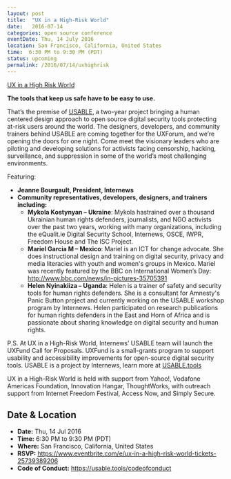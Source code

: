 ```yaml
---
layout: post
title:  "UX in a High-Risk World"
date:   2016-07-14
categories: open source conference
eventDate: Thu, 14 July 2016
location: San Francisco, California, United States
time:  6:30 PM to 9:30 PM (PDT)
status: upcoming
permalink: /2016/07/14/uxhighrisk
---
```


[UX in a High Risk World](https://www.eventbrite.com/e/ux-in-a-high-risk-world-tickets-25739389206) 

**The tools that keep us safe have to be easy to use.**

That’s the premise of [USABLE](https://USABLE.tools), a two-year project bringing a human centered design approach to open source digital security tools protecting at-risk users around the world.
The designers, developers, and community trainers behind USABLE are coming together for the UXForum, and we’re opening the doors for one night.
Come meet the visionary leaders who are piloting and developing solutions for activists facing censorship, hacking, surveillance, and suppression in some of the world’s most challenging environments.

Featuring:
* **Jeanne Bourgault, President, Internews**
* **Community representatives, developers, designers, and trainers including:**
  * **Mykola Kostynyan – Ukraine**: Mykola hastrained over a thousand Ukrainian human rights defenders, journalists, and NGO activists over the past two years, working with many organizations, including the eQualit.ie Digital Security School, Internews, OSCE, IWPR, Freedom House and The ISC Project.
  * **Mariel Garcia M – Mexico**: Mariel is an ICT for change advocate. She does instructional design and training on digital security, privacy and media literacies with youth and women's groups in Mexico. Mariel was recently featured by the BBC on International Women’s Day: http://www.bbc.com/news/in-pictures-35705391
  * **Helen Nyinakiiza – Uganda**: Helen is a trainer of safety and security tools for human rights defenders. She is a consultant for Amnesty's Panic Button project and currently working on the USABLE workshop program by Internews. Helen participated on research publications for human rights defenders in the East and Horn of Africa and is passionate about sharing knowledge on digital security and human rights.

P.S. At UX in a High-Risk World, Internews’ USABLE team will launch the UXFund Call for Proposals. UXFund is a small-grants program to support usability and accessibility improvements for open-source digital security tools.
USABLE is a project by Internews, learn more at [USABLE.tools](https://USABLE.tools)

UX in a High-Risk World is held with support from Yahoo!, Vodafone Americas Foundation, Innovation Hangar, ThoughtWorks, with outreach support from Internet Freedom Festival, Access Now, and Simply Secure.

## Date & Location

- **Date:** Thu, 14 Jul 2016
- **Time:** 6:30 PM to 9:30 PM (PDT)
- **Where:** San Francisco, California, United States
- **RSVP:** https://www.eventbrite.com/e/ux-in-a-high-risk-world-tickets-25739389206
- **Code of Conduct:** https://usable.tools/codeofconduct
